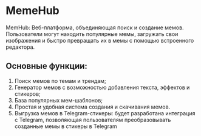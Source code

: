 # MemeHub
MemHub: Веб-платформа, объединяющая поиск и создание мемов. Пользователи могут находить популярные мемы, загружать свои изображения и быстро превращать их в мемы с помощью встроенного редактора.
## Основные функции: 
1) Поиск мемов по темам и трендам;
2) Генератор мемов с возможностью добавления текста, эффектов и стикеров;
3) База популярных мем-шаблонов;
4) Простая и удобная система создания и скачивания мемов.
5) Выгрузка мемов в Telegram-стикеры: будет разработана интеграция с Telegram, позволяющая пользователям преобразовывать созданные мемы в стикеры в Telegram
